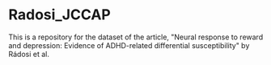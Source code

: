 # Radosi_JCCAP
This is a repository for the dataset of the article, "Neural response to reward and depression: Evidence of ADHD-related differential susceptibility" by Rádosi et al.

